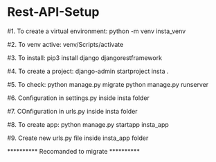 # Rest-API-Setup


#1. To create a virtual environment:
python -m venv insta_venv

#2. To venv active:
venv/Scripts/activate

#3. To install:
pip3 install django djangorestframework

#4. To create a project:
django-admin startproject insta .

#5. To check:
python manage.py migrate
python manage.py runserver

#6. Configuration in settings.py inside insta folder

#7. COnfiguration in urls.py inside insta folder

#8. To create app:
python manage.py startapp insta_app

#9. Create new urls.py file inside insta_app folder

********** Recomanded to migrate **********
